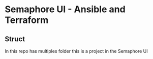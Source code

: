 # Semaphore UI - Ansible and Terraform

## Struct

In this repo has multiples folder this is a project in the Semaphore UI 
